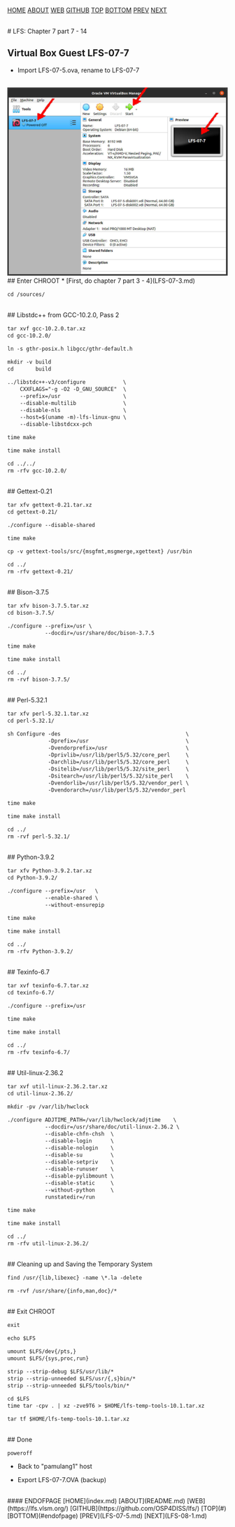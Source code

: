 ---
---

[HOME](index.md)
[ABOUT](README.md)
[WEB](https://lfs.vlsm.org/)
[GITHUB](https://github.com/OSP4DISS/lfs/)
[TOP](#)
[BOTTOM](#endofpage)
[PREV](LFS-07-5.md)
[NEXT](LFS-08-1.md)

<br>
# LFS: Chapter 7 part 7 - 14

## Virtual Box Guest LFS-07-7

* Import LFS-07-5.ova, rename to LFS-07-7

<br>
<img src="pictures/L101-010.jpg" width="960">

<br>
## Enter CHROOT
* [First, do chapter 7 part 3 - 4](LFS-07-3.md)

```
cd /sources/

```

<br>
## Libstdc++ from GCC-10.2.0, Pass 2

```
tar xvf gcc-10.2.0.tar.xz
cd gcc-10.2.0/

```

```
ln -s gthr-posix.h libgcc/gthr-default.h

```

```
mkdir -v build
cd       build

```

```
../libstdc++-v3/configure            \
    CXXFLAGS="-g -O2 -D_GNU_SOURCE"  \
    --prefix=/usr                    \
    --disable-multilib               \
    --disable-nls                    \
    --host=$(uname -m)-lfs-linux-gnu \
    --disable-libstdcxx-pch

```

```
time make

```

```
time make install

```

```
cd ../../
rm -rfv gcc-10.2.0/

```

<br>
## Gettext-0.21

```
tar xfv gettext-0.21.tar.xz
cd gettext-0.21/

```

```
./configure --disable-shared

```

```
time make

```

```
cp -v gettext-tools/src/{msgfmt,msgmerge,xgettext} /usr/bin

```

```
cd ../
rm -rfv gettext-0.21/

```

<br>
## Bison-3.7.5

```
tar xfv bison-3.7.5.tar.xz
cd bison-3.7.5/

```

```
./configure --prefix=/usr \
            --docdir=/usr/share/doc/bison-3.7.5

```

```
time make

```

```
time make install

```

```
cd ../
rm -rvf bison-3.7.5/

```

<br>
## Perl-5.32.1

```
tar xfv perl-5.32.1.tar.xz
cd perl-5.32.1/

```

```
sh Configure -des                                        \
             -Dprefix=/usr                               \
             -Dvendorprefix=/usr                         \
             -Dprivlib=/usr/lib/perl5/5.32/core_perl     \
             -Darchlib=/usr/lib/perl5/5.32/core_perl     \
             -Dsitelib=/usr/lib/perl5/5.32/site_perl     \
             -Dsitearch=/usr/lib/perl5/5.32/site_perl    \
             -Dvendorlib=/usr/lib/perl5/5.32/vendor_perl \
             -Dvendorarch=/usr/lib/perl5/5.32/vendor_perl

```

```
time make

```

```
time make install

```

```
cd ../
rm -rvf perl-5.32.1/

```

<br>
## Python-3.9.2

```
tar xfv Python-3.9.2.tar.xz
cd Python-3.9.2/

```

```
./configure --prefix=/usr   \
            --enable-shared \
            --without-ensurepip

```

```
time make

```

```
time make install

```

```
cd ../
rm -rfv Python-3.9.2/

```

<br>
## Texinfo-6.7

```
tar xvf texinfo-6.7.tar.xz
cd texinfo-6.7/

```

```
./configure --prefix=/usr

```

```
time make

```

```
time make install

```

```
cd ../
rm -rfv texinfo-6.7/

```

<br>
## Util-linux-2.36.2

```
tar xvf util-linux-2.36.2.tar.xz
cd util-linux-2.36.2/

```

```
mkdir -pv /var/lib/hwclock

```

```
./configure ADJTIME_PATH=/var/lib/hwclock/adjtime    \
            --docdir=/usr/share/doc/util-linux-2.36.2 \
            --disable-chfn-chsh  \
            --disable-login      \
            --disable-nologin    \
            --disable-su         \
            --disable-setpriv    \
            --disable-runuser    \
            --disable-pylibmount \
            --disable-static     \
            --without-python     \
            runstatedir=/run

```

```
time make

```

```
time make install

```

```
cd ../
rm -rfv util-linux-2.36.2/

```

<br>
## Cleaning up and Saving the Temporary System

```
find /usr/{lib,libexec} -name \*.la -delete

```

```
rm -rvf /usr/share/{info,man,doc}/*

```

<br>
## Exit CHROOT

```
exit

```

```
echo $LFS

```

```
umount $LFS/dev{/pts,}
umount $LFS/{sys,proc,run}

```

```
strip --strip-debug $LFS/usr/lib/*
strip --strip-unneeded $LFS/usr/{,s}bin/*
strip --strip-unneeded $LFS/tools/bin/*

```

```
cd $LFS
time tar -cpv . | xz -zve9T6 > $HOME/lfs-temp-tools-10.1.tar.xz 

```

```
tar tf $HOME/lfs-temp-tools-10.1.tar.xz

```

<br>
## Done

```
poweroff

```

* Back to "pamulang1" host

* Export LFS-07-7.OVA (backup)

<br>
#### ENDOFPAGE
[HOME](index.md)
[ABOUT](README.md)
[WEB](https://lfs.vlsm.org/)
[GITHUB](https://github.com/OSP4DISS/lfs/)
[TOP](#)
[BOTTOM](#endofpage)
[PREV](LFS-07-5.md)
[NEXT](LFS-08-1.md)
<br>

